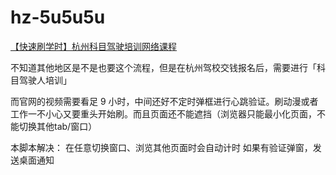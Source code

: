# hz-5u5u5u

[【快速刷学时】杭州科目驾驶培训网络课程](https://greasyfork.org/zh-CN/scripts/395005-%E5%88%B7%E5%AD%A6%E6%97%B6-%E6%9D%AD%E5%B7%9E%E7%A7%91%E7%9B%AE%E9%A9%BE%E9%A9%B6%E5%9F%B9%E8%AE%AD%E7%BD%91%E7%BB%9C%E8%AF%BE%E7%A8%8B)

不知道其他地区是不是也要这个流程，但是在杭州驾校交钱报名后，需要进行「科目驾驶人培训」

而官网的视频需要看足 9 小时，中间还好不定时弹框进行心跳验证。刷动漫或者工作一不小心又要重头开始刷。而且页面还不能遮挡（浏览器只能最小化页面，不能切换其他tab/窗口）

本脚本解决：
在任意切换窗口、浏览其他页面时会自动计时
如果有验证弹窗，发送桌面通知
